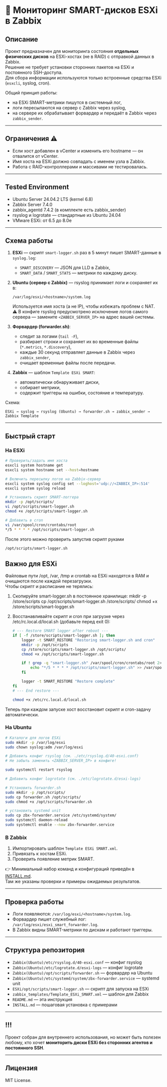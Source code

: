# 📘 Мониторинг SMART-дисков ESXi в Zabbix

## Описание

Проект предназначен для мониторинга состояния **отдельных физических дисков** на ESXi-хостах (не в RAID) с отправкой данных в Zabbix.  
Решение не требует установки сторонних пакетов на ESXi и постоянного SSH-доступа.  
Для сбора информации используются только встроенные средства ESXi (`esxcli`, syslog, cron).

Общий принцип работы:  
- на ESXi SMART-метрики пишутся в системный лог,  
- логи пересылаются на сервер с Zabbix через syslog,  
- на сервере их обрабатывает форвардер и передаёт в Zabbix через `zabbix_sender`.  

---

## Ограничения ⚠️
- Если хост добавлен в vCenter и изменить его hostname — он отвалится от vCenter.  
- Имя хоста на ESXi должно совпадать с именем узла в Zabbix.  
- Работа с RAID-контроллерами и массивами не тестировалась. 

---

## Tested Environment

- Ubuntu Server 24.04.2 LTS (kernel 6.8)  
- Zabbix Server 7.4.0  
- zabbix_agentd 7.4.2 (в комплекте есть zabbix_sender)  
- rsyslog и logrotate — стандартные из Ubuntu 24.04  
- VMware ESXi: от 6.5 до 8.0e   

---

## Схема работы

1. **ESXi** — скрипт `smart-logger.sh` раз в 5 минут пишет SMART-данные в `syslog.log`:  
   - `SMART_DISCOVERY` — JSON для LLD в Zabbix,  
   - `SMART_DATA` / `SMART_STATS` — метрики по каждому диску.  

2. **Ubuntu (сервер с Zabbix)** — rsyslog принимает логи и сохраняет их в:  
   ```
   /var/log/esxi/<hostname>/system.log
   ```
   Используется имя хоста (а не IP), чтобы избежать проблем с NAT.  
   ⚠️ В конфиге rsyslog предусмотрено исключение логов самого сервера — замените `<ZABBIX_SERVER_IP>` на адрес вашей системы.  

3. **Форвардер (forwarder.sh)**:  
   - следит за логами (`tail -F`),  
   - разбирает строки и сохраняет их во временные файлы (`*.metrics`, `*.discovery`),  
   - каждые 30 секунд отправляет данные в Zabbix через `zabbix_sender`,  
   - очищает временные файлы после передачи.  

4. **Zabbix** — шаблон `Template ESXi SMART`:  
   - автоматически обнаруживает диски,  
   - собирает метрики,  
   - содержит триггеры на ошибки, состояние и температуру.  

Схема:  
```
ESXi → syslog → rsyslog (Ubuntu) → forwarder.sh → zabbix_sender → Zabbix Template
```

---

## Быстрый старт

### На ESXi
```bash
# Проверить/задать имя хоста
esxcli system hostname get
esxcli system hostname set --host=hostname

# Включить пересылку логов на Zabbix-сервер
esxcli system syslog config set --loghost='udp://<ZABBIX_IP>:514'
esxcli system syslog reload

# Установить скрипт SMART-логгера
mkdir -p /opt/scripts/
vi /opt/scripts/smart-logger.sh
chmod +x /opt/scripts/smart-logger.sh

# Добавить в cron
vi /var/spool/cron/crontabs/root
*/5 * * * * /opt/scripts/smart-logger.sh
```

После этого можно проверить запустив скрипт руками
```bash
/opt/scripts/smart-logger.sh
```
## Важно для ESXi

Файловые пути /opt, /var, /tmp и crontab на ESXi находятся в RAM и очищаются после каждой перезагрузки.  
Чтобы скрипт и расписание не терялись:

1. Скопируйте smart-logger.sh в постоянное хранилище:
   mkdir -p /store/scripts
   cp /opt/scripts/smart-logger.sh /store/scripts/
   chmod +x /store/scripts/smart-logger.sh

2. Восстанавливайте скрипт и cron при загрузке через /etc/rc.local.d/local.sh (добавьте перед exit 0):

   ```bash
   # --- Restore SMART logger after reboot ---
   if [ -f /store/scripts/smart-logger.sh ]; then
       logger -t SMART_RESTORE "Restoring smart-logger.sh and cron"
       mkdir -p /opt/scripts
       cp /store/scripts/smart-logger.sh /opt/scripts/
       chmod +x /opt/scripts/smart-logger.sh

       if ! grep -q "smart-logger.sh" /var/spool/cron/crontabs/root 2>/dev/null; then
           echo "*/5 * * * * /opt/scripts/smart-logger.sh" >> /var/spool/cron/crontabs/root
       fi

       logger -t SMART_RESTORE "Restore complete"
   fi
   # --- End restore ---
   ```
   ```bash
   chmod +x /etc/rc.local.d/local.sh
   ```

Теперь при каждом запуске хост восстановит скрипт и cron-задачу автоматически.


### На Ubuntu
```bash
# Каталоги для логов ESXi
sudo mkdir -p /var/log/esxi
sudo chown syslog:adm /var/log/esxi

# Добавить конфиг rsyslog (см. ./etc/rsyslog.d/40-esxi.conf)
# Не забыть заменить <ZABBIX_SERVER_IP> в конфиге!

sudo systemctl restart rsyslog

# Добавить конфиг logrotate (см. ./etc/logrotate.d/esxi-logs)

# Установить forwarder.sh
sudo mkdir -p /opt/scripts/
sudo cp forwarder.sh /opt/scripts/
sudo chmod +x /opt/scripts/forwarder.sh

# установить systemd unit
sudo cp zbx-forwarder.service /etc/systemd/system/
sudo systemctl daemon-reload
sudo systemctl enable --now zbx-forwarder.service
```

### В Zabbix
1. Импортировать шаблон `Template ESXi SMART.xml`.  
2. Привязать к хостам ESXi.  
3. Проверить появление метрик SMART.  


👉 Минимальный набор команд и конфигураций приведён в [INSTALL.md](INSTALL.md).  
Там же указаны проверки и примеры ожидаемых результатов. 

---

## Проверка работы

- Логи появляются: `/var/log/esxi/<hostname>/system.log`.  
- Форвардер пишет служебный лог: `/var/log/esxi/esxi_smart_forwarder.log`.  
- В Zabbix видны SMART-метрики по дискам и работают триггеры.  

---

## Структура репозитория

- `Zabbix(Ubuntu)/etc/rsyslog.d/40-esxi.conf` — конфиг rsyslog  
- `Zabbix(Ubuntu)/etc/logrotate.d/esxi-logs` — конфиг logrotate  
- `Zabbix(Ubuntu)/opt/scripts/forwarder.sh` — форвардер на Ubuntu  
- `Zabbix(Ubuntu)/etc/systemd/system/zbx-forwarder.service` — systemd unit
- `ESXi/opt/scripts/smart-logger.sh` — скрипт для запуска на ESXi
- `zabbix_templates/Template_ESXi_SMART.xml` — шаблон для Zabbix
- `README.md` — эта инструкция
- `INSTALL.md` — пошаговая установка с примерами

---

## !!!

Проект собран для внутреннего использования, но может быть полезен любому, кто хочет **мониторить диски ESXi без сторонних агентов и постоянного SSH**.  

---

## Лицензия

MIT License.  